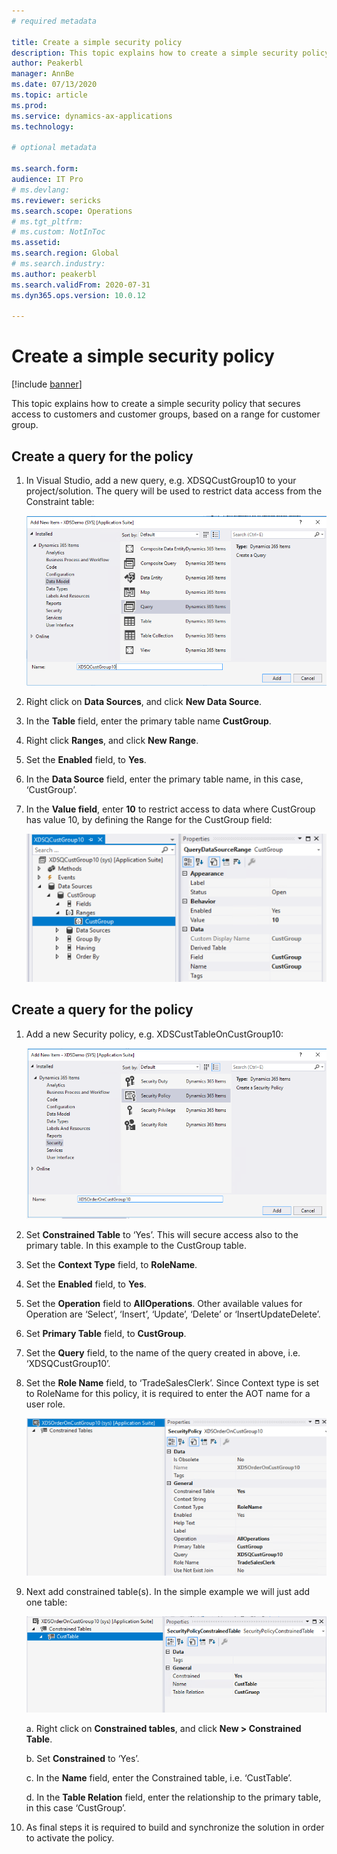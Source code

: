 ```yaml
---
# required metadata

title: Create a simple security policy
description: This topic explains how to create a simple security policy that secures access to customers and customer groups, based on a range for customer group.
author: Peakerbl
manager: AnnBe
ms.date: 07/13/2020
ms.topic: article
ms.prod: 
ms.service: dynamics-ax-applications
ms.technology: 

# optional metadata

ms.search.form: 
audience: IT Pro
# ms.devlang: 
ms.reviewer: sericks
ms.search.scope: Operations
# ms.tgt_pltfrm: 
# ms.custom: NotInToc
ms.assetid: 
ms.search.region: Global
# ms.search.industry: 
ms.author: peakerbl
ms.search.validFrom: 2020-07-31
ms.dyn365.ops.version: 10.0.12

---
```


# Create a simple security policy
[!include [banner](../includes/banner.md)]

This topic explains how to create a simple security policy that secures access to customers and customer groups, based on a range for customer group.

## Create a query for the policy

1.  In Visual Studio, add a new query, e.g. XDSQCustGroup10 to your
    project/solution. The query will be used to restrict data access from the
    Constraint table:

    ![Add a new query](media/71c5206330564e8c2612a61a5a211dba.png)

2.  Right click on **Data Sources**, and click **New Data Source**.

3.  In the **Table** field, enter the primary table name **CustGroup**.

4.  Right click **Ranges**, and click **New Range**.

5.  Set the **Enabled** field, to **Yes**.

6.  In the **Data Source** field, enter the primary table name, in this case,
    ‘CustGroup’.

7.  In the **Value field**, enter **10** to restrict access to data where
    CustGroup has value 10, by defining the Range for the CustGroup field:

    ![In the Value field, enter 10](media/c970ccc0649fcd2ee4e2b9a9819eb2fc.png)

## Create a query for the policy

1.  Add a new Security policy, e.g. XDSCustTableOnCustGroup10:

    ![Add a security policy](media/118355845fa679f8f004e516f0691cff.png)

2.  Set **Constrained Table** to ‘Yes’. This will secure access also to the
    primary table. In this example to the CustGroup table.

3.  Set the **Context Type** field, to **RoleName**.

4.  Set the **Enabled** field, to **Yes**.

5.  Set the **Operation** field to **AllOperations**. Other available values for
    Operation are ‘Select’, ‘Insert’, ‘Update’, ‘Delete’ or
    ‘InsertUpdateDelete’.

6.  Set **Primary Table** field, to **CustGroup**.

7.  Set the **Query** field, to the name of the query created in above, i.e.
    ‘XDSQCustGroup10’.

8.  Set the **Role Name** field, to ‘TradeSalesClerk’. Since Context type is set
    to RoleName for this policy, it is required to enter the AOT name for a user
    role.

    ![In the Role Name field, enter TradeSalesClerk](media/9ad07f1e403cadfc3f1a52c2433e42c7.png)

8.  Next add constrained table(s). In the simple example we will just add one
    table:

    ![Add constrained tables](media/e366725fa084d308b7f02a89a3e6175b.png)

    a.  Right click on **Constrained tables**, and click **New \> Constrained
    Table**.

    b.  Set **Constrained** to ‘Yes’.

    c.  In the **Name** field, enter the Constrained table, i.e. ‘CustTable’.

    d.  In the **Table Relation** field, enter the relationship to the primary
    table, in this case ‘CustGroup’.

10.  As final steps it is required to build and synchronize the solution in order
    to activate the policy.

